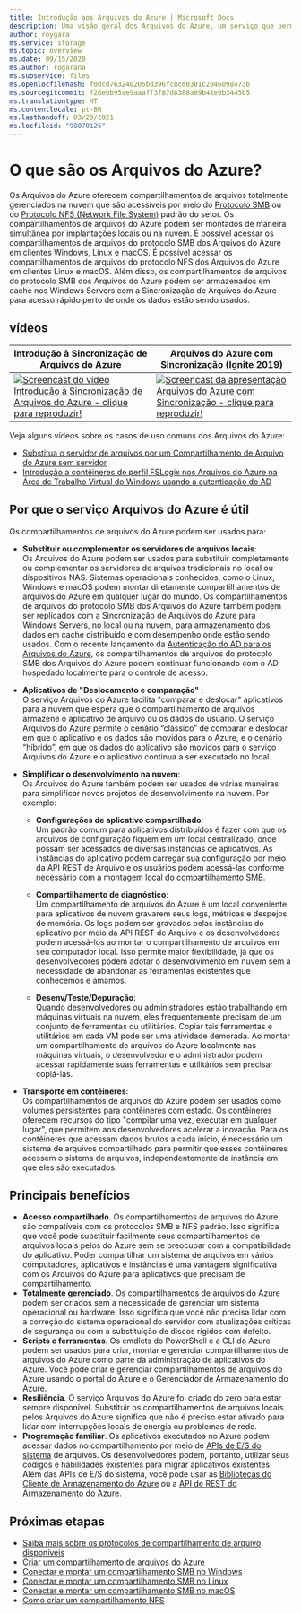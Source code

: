 ```yaml
---
title: Introdução aos Arquivos do Azure | Microsoft Docs
description: Uma visão geral dos Arquivos do Azure, um serviço que permite criar e usar compartilhamentos de arquivos de rede na nuvem usando o protocolo SMB padrão do setor.
author: roygara
ms.service: storage
ms.topic: overview
ms.date: 09/15/2020
ms.author: rogarana
ms.subservice: files
ms.openlocfilehash: f0dcd763240205bd396fc8cd0301c2046098473b
ms.sourcegitcommit: f28ebb95ae9aaaff3f87d8388a09b41e0b3445b5
ms.translationtype: HT
ms.contentlocale: pt-BR
ms.lasthandoff: 03/29/2021
ms.locfileid: "98070126"
---
```

# <a name="what-is-azure-files"></a>O que são os Arquivos do Azure?
Os Arquivos do Azure oferecem compartilhamentos de arquivos totalmente gerenciados na nuvem que são acessíveis por meio do [Protocolo SMB](/windows/win32/fileio/microsoft-smb-protocol-and-cifs-protocol-overview) ou do [Protocolo NFS (Network File System)](https://en.wikipedia.org/wiki/Network_File_System) padrão do setor. Os compartilhamentos de arquivos do Azure podem ser montados de maneira simultânea por implantações locais ou na nuvem. É possível acessar os compartilhamentos de arquivos do protocolo SMB dos Arquivos do Azure em clientes Windows, Linux e macOS. É possível acessar os compartilhamentos de arquivos do protocolo NFS dos Arquivos do Azure em clientes Linux e macOS. Além disso, os compartilhamentos de arquivos do protocolo SMB dos Arquivos do Azure podem ser armazenados em cache nos Windows Servers com a Sincronização de Arquivos do Azure para acesso rápido perto de onde os dados estão sendo usados.

## <a name="videos"></a>vídeos
| Introdução à Sincronização de Arquivos do Azure | Arquivos do Azure com Sincronização (Ignite 2019)  |
|-|-|
| [![Screencast do vídeo Introdução à Sincronização de Arquivos do Azure - clique para reproduzir!](./media/storage-files-introduction/azure-file-sync-video-snapshot.png)](https://www.youtube.com/watch?v=Zm2w8-TRn-o) | [![Screencast da apresentação Arquivos do Azure com Sincronização - clique para reproduzir!](./media/storage-files-introduction/ignite-2018-video.png)](https://www.youtube.com/embed/6E2p28XwovU) |

Veja alguns vídeos sobre os casos de uso comuns dos Arquivos do Azure:
* [Substitua o servidor de arquivos por um Compartilhamento de Arquivo do Azure sem servidor](https://sec.ch9.ms/ch9/3358/0addac01-3606-4e30-ad7b-f195f3ab3358/ITOpsTalkAzureFiles_high.mp4)
* [Introdução a contêineres de perfil FSLogix nos Arquivos do Azure na Área de Trabalho Virtual do Windows usando a autenticação do AD](https://www.youtube.com/embed/9S5A1IJqfOQ)

## <a name="why-azure-files-is-useful"></a>Por que o serviço Arquivos do Azure é útil
Os compartilhamentos de arquivos do Azure podem ser usados para:

* **Substituir ou complementar os servidores de arquivos locais**:  
    Os Arquivos do Azure podem ser usados para substituir completamente ou complementar os servidores de arquivos tradicionais no local ou dispositivos NAS. Sistemas operacionais conhecidos, como o Linux, Windows e macOS podem montar diretamente compartilhamentos de arquivos do Azure em qualquer lugar do mundo. Os compartilhamentos de arquivos do protocolo SMB dos Arquivos do Azure também podem ser replicados com a Sincronização de Arquivos do Azure para Windows Servers, no local ou na nuvem, para armazenamento dos dados em cache distribuído e com desempenho onde estão sendo usados. Com o recente lançamento da [Autenticação do AD para os Arquivos do Azure](storage-files-active-directory-overview.md), os compartilhamentos de arquivos do protocolo SMB dos Arquivos do Azure podem continuar funcionando com o AD hospedado localmente para o controle de acesso. 

* **Aplicativos de "Deslocamento e comparação"** :  
    O serviço Arquivos do Azure facilita "comparar e deslocar" aplicativos para a nuvem que espera que o compartilhamento de arquivos armazene o aplicativo de arquivo ou os dados do usuário. O serviço Arquivos do Azure permite o cenário “clássico” de comparar e deslocar, em que o aplicativo e os dados são movidos para o Azure, e o cenário “híbrido”, em que os dados do aplicativo são movidos para o serviço Arquivos do Azure e o aplicativo continua a ser executado no local. 

* **Simplificar o desenvolvimento na nuvem**:  
    Os Arquivos do Azure também podem ser usados de várias maneiras para simplificar novos projetos de desenvolvimento na nuvem. Por exemplo:
    * **Configurações de aplicativo compartilhado**:  
        Um padrão comum para aplicativos distribuídos é fazer com que os arquivos de configuração fiquem em um local centralizado, onde possam ser acessados de diversas instâncias de aplicativos. As instâncias do aplicativo podem carregar sua configuração por meio da API REST de Arquivo e os usuários podem acessá-las conforme necessário com a montagem local do compartilhamento SMB.

    * **Compartilhamento de diagnóstico**:  
        Um compartilhamento de arquivos do Azure é um local conveniente para aplicativos de nuvem gravarem seus logs, métricas e despejos de memória. Os logs podem ser gravados pelas instâncias do aplicativo por meio da API REST de Arquivo e os desenvolvedores podem acessá-los ao montar o compartilhamento de arquivos em seu computador local. Isso permite maior flexibilidade, já que os desenvolvedores podem adotar o desenvolvimento em nuvem sem a necessidade de abandonar as ferramentas existentes que conhecemos e amamos.

    * **Desenv/Teste/Depuração**:  
        Quando desenvolvedores ou administradores estão trabalhando em máquinas virtuais na nuvem, eles frequentemente precisam de um conjunto de ferramentas ou utilitários. Copiar tais ferramentas e utilitários em cada VM pode ser uma atividade demorada. Ao montar um compartilhamento de arquivos do Azure localmente nas máquinas virtuais, o desenvolvedor e o administrador podem acessar rapidamente suas ferramentas e utilitários sem precisar copiá-las.
* **Transporte em contêineres**:  
    Os compartilhamentos de arquivos do Azure podem ser usados como volumes persistentes para contêineres com estado. Os contêineres oferecem recursos do tipo "compilar uma vez, executar em qualquer lugar", que permitem aos desenvolvedores acelerar a inovação. Para os contêineres que acessam dados brutos a cada início, é necessário um sistema de arquivos compartilhado para permitir que esses contêineres acessem o sistema de arquivos, independentemente da instância em que eles são executados.

## <a name="key-benefits"></a>Principais benefícios
* **Acesso compartilhado**. Os compartilhamentos de arquivos do Azure são compatíveis com os protocolos SMB e NFS padrão. Isso significa que você pode substituir facilmente seus compartilhamentos de arquivos locais pelos do Azure sem se preocupar com a compatibilidade do aplicativo. Poder compartilhar um sistema de arquivos em vários computadores, aplicativos e instâncias é uma vantagem significativa com os Arquivos do Azure para aplicativos que precisam de compartilhamento. 
* **Totalmente gerenciado**. Os compartilhamentos de arquivos do Azure podem ser criados sem a necessidade de gerenciar um sistema operacional ou hardware. Isso significa que você não precisa lidar com a correção do sistema operacional do servidor com atualizações críticas de segurança ou com a substituição de discos rígidos com defeito.
* **Scripts e ferramentas**. Os cmdlets do PowerShell e a CLI do Azure podem ser usados para criar, montar e gerenciar compartilhamentos de arquivos do Azure como parte da administração de aplicativos do Azure. Você pode criar e gerenciar compartilhamentos de arquivos do Azure usando o portal do Azure e o Gerenciador de Armazenamento do Azure. 
* **Resiliência**. O serviço Arquivos do Azure foi criado do zero para estar sempre disponível. Substituir os compartilhamentos de arquivos locais pelos Arquivos do Azure significa que não é preciso estar ativado para lidar com interrupções locais de energia ou problemas de rede. 
* **Programação familiar**. Os aplicativos executados no Azure podem acessar dados no compartilhamento por meio de [APIs de E/S do sistema](/dotnet/api/system.io.file) de arquivos. Os desenvolvedores podem, portanto, utilizar seus códigos e habilidades existentes para migrar aplicativos existentes. Além das APIs de E/S do sistema, você pode usar as [Bibliotecas do Cliente de Armazenamento do Azure](/previous-versions/azure/dn261237(v=azure.100)) ou a [API de REST do Armazenamento do Azure](/rest/api/storageservices/file-service-rest-api).

## <a name="next-steps"></a>Próximas etapas
* [Saiba mais sobre os protocolos de compartilhamento de arquivo disponíveis](storage-files-compare-protocols.md)
* [Criar um compartilhamento de arquivos do Azure](storage-how-to-create-file-share.md)
* [Conectar e montar um compartilhamento SMB no Windows](storage-how-to-use-files-windows.md)
* [Conectar e montar um compartilhamento SMB no Linux](storage-how-to-use-files-linux.md)
* [Conectar e montar um compartilhamento SMB no macOS](storage-how-to-use-files-mac.md)
* [Como criar um compartilhamento NFS](storage-files-how-to-create-nfs-shares.md)
